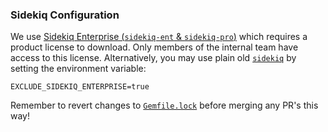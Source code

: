 ### Sidekiq Configuration
We use [Sidekiq Enterprise (`sidekiq-ent` & `sidekiq-pro`)](https://sidekiq.org/products/enterprise.html) which requires a product license to download. Only members of the internal team have access to this license. Alternatively, you may use plain old [`sidekiq`](https://github.com/mperham/sidekiq) by setting the environment variable:

```
EXCLUDE_SIDEKIQ_ENTERPRISE=true
```

Remember to revert changes to [`Gemfile.lock`](https://github.com/department-of-veterans-affairs/vets-api/blob/master/Gemfile.lock) before merging any PR's this way!